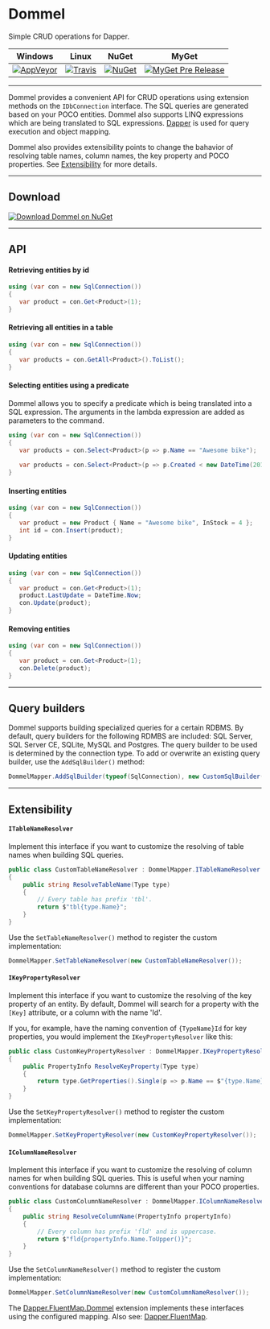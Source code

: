 # Dommel
Simple CRUD operations for Dapper.

| Windows | Linux | NuGet | MyGet |
| ------- | ----- | ----- | ----- |
| [![AppVeyor](https://img.shields.io/appveyor/ci/henkmollema/dommel.svg?style=flat-square)](https://ci.appveyor.com/project/henkmollema/dommel) | [![Travis](https://img.shields.io/travis/henkmollema/Dommel.svg?style=flat-square)](https://travis-ci.org/henkmollema/Dommel) | [![NuGet](https://img.shields.io/nuget/vpre/Dommel.svg?style=flat-square)](https://www.nuget.org/packages/Dommel) | [![MyGet Pre Release](https://img.shields.io/myget/dommel-ci/vpre/Dommel.svg?style=flat-square)](https://www.myget.org/feed/dommel-ci/package/nuget/Dommel) |

<hr>

Dommel provides a convenient API for CRUD operations using extension methods on the `IDbConnection` interface. The SQL queries are generated based on your POCO entities. Dommel also supports LINQ expressions which are being translated to SQL expressions. [Dapper](https://github.com/StackExchange/dapper-dot-net) is used for query execution and object mapping.

Dommel also provides extensibility points to change the bahavior of resolving table names, column names, the key property and POCO properties. See [Extensibility](https://github.com/henkmollema/Dommel#extensibility) for more details.

<hr>

## Download
[![Download Dommel on NuGet](http://i.imgur.com/g9ZIbID.png "Download Dommel on NuGet")](https://www.nuget.org/packages/Dommel)

<hr>

## API

#### Retrieving entities by id
```csharp
using (var con = new SqlConnection())
{
   var product = con.Get<Product>(1);
}
```

#### Retrieving all entities in a table
```csharp
using (var con = new SqlConnection())
{
   var products = con.GetAll<Product>().ToList();
}
```

#### Selecting entities using a predicate
Dommel allows you to specify a predicate which is being translated into a SQL expression. The arguments in the lambda expression are added as parameters to the command.
```csharp
using (var con = new SqlConnection())
{
   var products = con.Select<Product>(p => p.Name == "Awesome bike");
   
   var products = con.Select<Product>(p => p.Created < new DateTime(2014, 12, 31) && p.InStock > 5);
}
```

#### Inserting entities
```csharp
using (var con = new SqlConnection())
{
   var product = new Product { Name = "Awesome bike", InStock = 4 };
   int id = con.Insert(product);
}
```

#### Updating entities
```csharp
using (var con = new SqlConnection())
{
   var product = con.Get<Product>(1);
   product.LastUpdate = DateTime.Now;
   con.Update(product);
}
```

#### Removing entities
```csharp
using (var con = new SqlConnection())
{
   var product = con.Get<Product>(1);
   con.Delete(product);
}
```

<hr>

## Query builders

Dommel supports building specialized queries for a certain RDBMS. By default, query builders for the following RDMBS are included: SQL Server, SQL Server CE, SQLite, MySQL and Postgres. The query builder to be used is determined by the connection type. To add or overwrite an existing query builder, use the `AddSqlBuilder()`  method:

```csharp
DommelMapper.AddSqlBuilder(typeof(SqlConnection), new CustomSqlBuilder());
```

<hr>

## Extensibility
#### `ITableNameResolver`
Implement this interface if you want to customize the resolving of table names when building SQL queries.
```csharp
public class CustomTableNameResolver : DommelMapper.ITableNameResolver
{
    public string ResolveTableName(Type type)
    {
        // Every table has prefix 'tbl'.
        return $"tbl{type.Name}";
    }
}
```

Use the `SetTableNameResolver()` method to register the custom implementation:
```csharp
DommelMapper.SetTableNameResolver(new CustomTableNameResolver());
```

#### `IKeyPropertyResolver`
Implement this interface if you want to customize the resolving of the key property of an entity. By default, Dommel will search for a property with the `[Key]` attribute, or a column with the name 'Id'.

If you, for example, have the naming convention of `{TypeName}Id` for key properties, you would implement the `IKeyPropertyResolver` like this:
```csharp
public class CustomKeyPropertyResolver : DommelMapper.IKeyPropertyResolver
{
    public PropertyInfo ResolveKeyProperty(Type type)
    {
        return type.GetProperties().Single(p => p.Name == $"{type.Name}Id");
    }
}
```

Use the `SetKeyPropertyResolver()` method to register the custom implementation:
```csharp
DommelMapper.SetKeyPropertyResolver(new CustomKeyPropertyResolver());
```

#### `IColumnNameResolver`
Implement this interface if you want to customize the resolving of column names for when building SQL queries. This is useful when your naming conventions for database columns are different than your POCO properties.

```csharp
public class CustomColumnNameResolver : DommelMapper.IColumnNameResolver
{
    public string ResolveColumnName(PropertyInfo propertyInfo)
    {
        // Every column has prefix 'fld' and is uppercase.
        return $"fld{propertyInfo.Name.ToUpper()}";
    }
}
```

Use the `SetColumnNameResolver()` method to register the custom implementation:
```csharp
DommelMapper.SetColumnNameResolver(new CustomColumnNameResolver());
```

The [Dapper.FluentMap.Dommel](https://www.nuget.org/packages/Dapper.FluentMap.Dommel) extension implements these interfaces using the configured mapping. Also see: [Dapper.FluentMap](https://github.com/HenkMollema/Dapper-FluentMap#dommel).
